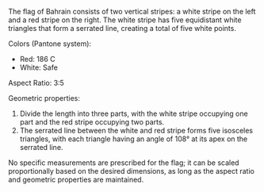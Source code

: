 The flag of Bahrain consists of two vertical stripes: a white stripe on the left and a red stripe on the right. The white stripe has five equidistant white triangles that form a serrated line, creating a total of five white points.

Colors (Pantone system):
- Red: 186 C
- White: Safe

Aspect Ratio: 3:5

Geometric properties:
1. Divide the length into three parts, with the white stripe occupying one part and the red stripe occupying two parts.
2. The serrated line between the white and red stripe forms five isosceles triangles, with each triangle having an angle of 108° at its apex on the serrated line.

No specific measurements are prescribed for the flag; it can be scaled proportionally based on the desired dimensions, as long as the aspect ratio and geometric properties are maintained.